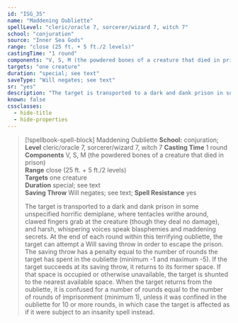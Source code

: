 ```yaml
---
id: "ISG_35"
name: "Maddening Oubliette"
spellLevel: "cleric/oracle 7, sorcerer/wizard 7, witch 7"
school: "conjuration"
source: "Inner Sea Gods"
range: "close (25 ft. + 5 ft./2 levels)"
castingTime: "1 round"
components: "V, S, M (the powdered bones of a creature that died in prison)"
targets: "one creature"
duration: "special; see text"
saveType: "Will negates; see text"
sr: "yes"
description: "The target is transported to a dark and dank prison in some unspecified horrific demiplane, where tentacles writhe around, clawed fingers grab at the creature (though they deal no damage), and harsh, whispering voices speak blasphemies and maddening secrets. At the end of each round within this terrifying oubliette, the target can attempt a Will saving throw in order to escape the prison. The saving throw has a penalty equal to the number of rounds the target has spent in the oubliette (minimum -1 and maximum -5). If the target succeeds at its saving throw, it returns to its former space. If that space is occupied or otherwise unavailable, the target is shunted to the nearest available space. When the target returns from the oubliette, it is confused for a number of rounds equal to the number of rounds of imprisonment (minimum 1), unless it was confined in the oubliette for 10 or more rounds, in which case the target is affected as if it were subject to an insanity spell instead."
known: false
cssclasses:
  - hide-title
  - hide-properties
---
```


> [!spellbook-spell-block] Maddening Oubliette
> **School:** conjuration; **Level** cleric/oracle 7, sorcerer/wizard 7, witch 7
> **Casting Time** 1 round  
> **Components** V, S, M (the powdered bones of a creature that died in prison)  
> **Range** close (25 ft. + 5 ft./2 levels)  
> **Targets** one creature  
> **Duration** special; see text  
> **Saving Throw** Will negates; see text; **Spell Resistance** yes
> 
> The target is transported to a dark and dank prison in some unspecified horrific demiplane, where tentacles writhe around, clawed fingers grab at the creature (though they deal no damage), and harsh, whispering voices speak blasphemies and maddening secrets. At the end of each round within this terrifying oubliette, the target can attempt a Will saving throw in order to escape the prison. The saving throw has a penalty equal to the number of rounds the target has spent in the oubliette (minimum -1 and maximum -5). If the target succeeds at its saving throw, it returns to its former space. If that space is occupied or otherwise unavailable, the target is shunted to the nearest available space. When the target returns from the oubliette, it is confused for a number of rounds equal to the number of rounds of imprisonment (minimum 1), unless it was confined in the oubliette for 10 or more rounds, in which case the target is affected as if it were subject to an insanity spell instead.